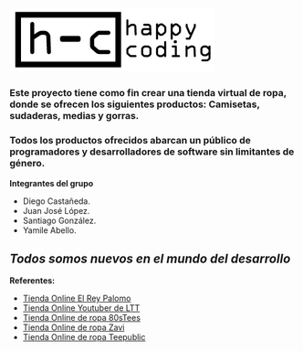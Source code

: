 ![Happy Coding](public\img\Logo\Logo-PNG.png)
---
### Este proyecto tiene como fin crear una tienda virtual de ropa, donde se ofrecen los siguientes productos: Camisetas, sudaderas, medias y gorras.

### Todos los productos ofrecidos abarcan un público de programadores y desarrolladores de software sin limitantes de género.

**Integrantes del grupo**
- Diego Castañeda.
- Juan José López.
- Santiago González.
- Yamile Abello.

*Todos somos nuevos en el mundo del desarrollo*
---
**Referentes:**
- [Tienda Online El Rey Palomo](https://elreypalomo.com/)
- [Tienda Online Youtuber de LTT](https://www.lttstore.com/)
- [Tienda Online de ropa 80sTees](https://www.80stees.com/)
- [Tienda Online de ropa Zavi](https://www.zavvi.ca/)
- [Tienda Online de ropa Teepublic](https://www.teepublic.com/)
